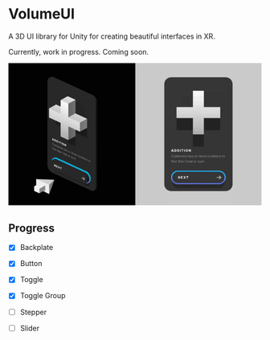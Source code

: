 # VolumeUI
A 3D UI library for Unity for creating beautiful interfaces in XR.

Currently, work in progress. Coming soon.

<img src="Gifs/modal_panel_demo.gif" width="800" alt="3D Modal Panel">

## Progress
- [x] Backplate
- [x] Button
- [x] Toggle
- [x] Toggle Group
- [ ] Stepper
- [ ] Slider


